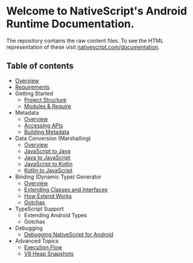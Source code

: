 # Welcome to NativeScript's Android Runtime Documentation.
The repository contains the raw content files. To see the HTML representation of these visit [nativescript.com/documentation](http://nsbuild01/docs/README.html).

## Table of contents
* [Overview](./overview.md)
* [Requirements](./requirements.md)
* Getting Started
	* [Project Structure](./getting-started/project-structure.md)
	* [Modules & Require](./getting-started/modules.md)
* Metadata
	* [Overview](./metadata/overview.md)
	* [Accessing APIs](./metadata/accessing-packages.md)
	* [Building Metadata](./metadata/generating-typescript-declarations.md)
* Data Conversion (Marshalling)
	* [Overview](./marshalling/overview.md)
	* [JavaScript to Java](./marshalling/js-to-java.md)
	* [Java to JavaScript](./marshalling/java-to-js.md)
	* [JavaScript to Kotlin](./js-to-kotlin.md)
	* [Kotlin to JavaScript](./kotlin-to-js.md)
* Binding (Dynamic Type) Generator
	* [Overview](./generator/overview.md)	
	* [Extending Classes and Interfaces](./generator/extend-class-interface.md)
	* [How Extend Works](./generator/how-extend-works.md)
	* [Gotchas](./generator/gotchas.md)
* TypeScript Support
	* Extending Android Types
	* Gotchas
* Debugging
	* [Debugging NativeScript for Android](./debug/debug-cli.md)
* Advanced Topics
	* [Execution Flow](./advanced-topics/execution-flow.md)
	* [V8 Heap Snapshots](./advanced-topics/V8-heap-snapshots.md)
